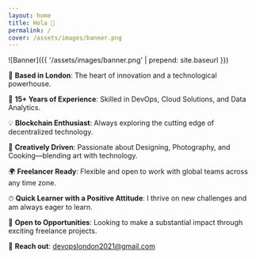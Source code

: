 ```yaml
---
layout: home
title: Hola 👋
permalink: /
cover: /assets/images/banner.png
---
```

<!-- ![Banner](./assets/images/banner.png) -->
![Banner]({{ '/assets/images/banner.png' | prepend: site.baseurl }})


📍 **Based in London**: The heart of innovation and a technological powerhouse.

🔧 **15+ Years of Experience**: Skilled in DevOps, Cloud Solutions, and Data Analytics.

💡 **Blockchain Enthusiast**: Always exploring the cutting edge of decentralized technology.

🎨 **Creatively Driven**: Passionate about Designing, Photography, and Cooking—blending art with technology.

🌍 **Freelancer Ready**: Flexible and open to work with global teams across any time zone.

⏱ **Quick Learner with a Positive Attitude**: I thrive on new challenges and am always eager to learn.

🤝 **Open to Opportunities**: Looking to make a substantial impact through exciting freelance projects.


📧 **Reach out**: [devopslondon2021@gmail.com](mailto:devopslondon2021@gmail.com)
